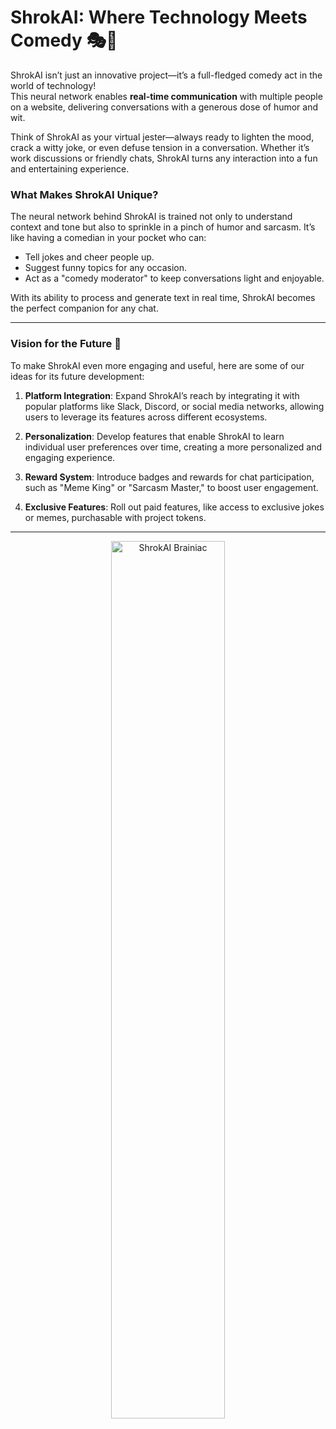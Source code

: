 # ShrokAI: Where Technology Meets Comedy 🎭🤖

ShrokAI isn’t just an innovative project—it’s a full-fledged comedy act in the world of technology!  
This neural network enables **real-time communication** with multiple people on a website, delivering conversations with a generous dose of humor and wit.

Think of ShrokAI as your virtual jester—always ready to lighten the mood, crack a witty joke, or even defuse tension in a conversation. Whether it’s work discussions or friendly chats, ShrokAI turns any interaction into a fun and entertaining experience.

### What Makes ShrokAI Unique?  
The neural network behind ShrokAI is trained not only to understand context and tone but also to sprinkle in a pinch of humor and sarcasm. It’s like having a comedian in your pocket who can:
- Tell jokes and cheer people up.  
- Suggest funny topics for any occasion.  
- Act as a "comedy moderator" to keep conversations light and enjoyable.  

With its ability to process and generate text in real time, ShrokAI becomes the perfect companion for any chat.

---

### Vision for the Future 🌟  

To make ShrokAI even more engaging and useful, here are some of our ideas for its future development:

1. **Platform Integration**: Expand ShrokAI’s reach by integrating it with popular platforms like Slack, Discord, or social media networks, allowing users to leverage its features across different ecosystems.

2. **Personalization**: Develop features that enable ShrokAI to learn individual user preferences over time, creating a more personalized and engaging experience.

3. **Reward System**: Introduce badges and rewards for chat participation, such as "Meme King" or "Sarcasm Master," to boost user engagement.

4. **Exclusive Features**: Roll out paid features, like access to exclusive jokes or memes, purchasable with project tokens.

---

<div align="center">
  <img src="https://github.com/user-attachments/assets/d3dc8248-d4f7-469d-9818-9582a36f0497" alt="ShrokAI Brainiac" width="60%">
</div>
